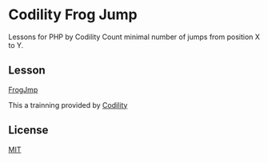 # Codility Frog Jump
Lessons for PHP by Codility
Count minimal number of jumps from position X to Y.

## Lesson
[FrogJmp](https://app.codility.com/programmers/lessons/3-time_complexity/frog_jmp/)

This a trainning provided by [Codility](https://app.codility.com/programmers)

## License
[MIT](https://choosealicense.com/licenses/mit/)
